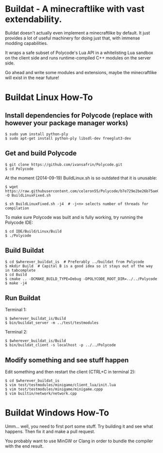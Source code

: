 Buildat - A minecraftlike with vast extendability.
==================================================

Buildat doesn't actually even implement a minecraftlike by default. It just
provides a lot of useful machinery for doing just that, with immense modding
capabilities.

It wraps a safe subset of Polycode's Lua API in a whitelisting Lua sandbox on
the client side and runs runtime-compiled C++ modules on the server side.

Go ahead and write some modules and extensions, maybe the minecraftlike will
exist in the near future!

Buildat Linux How-To
====================

Install dependencies for Polycode (replace with however your package manager works)
-------------------------------------------------------------------------------------

    $ sudo yum install python-ply
    $ sudo apt-get install python-ply libsdl-dev freeglut3-dev

Get and build Polycode
------------------------

    $ git clone https://github.com/ivansafrin/Polycode.git
    $ cd Polycode

At the moment (2014-09-19) BuildLinux.sh is so outdated that it is unusable:

    $ wget https://raw.githubusercontent.com/celeron55/Polycode/b7e729e2be26b75ae0922f61cb56df3d6e98b86d/BuildLinux.sh -O BuildLinuxFixed.sh

    $ sh BuildLinuxFixed.sh -j4  # -j<n> selects number of threads for compilation

To make sure Polycode was built and is fully working, try running the Polycode IDE:

    $ cd IDE/Build/Linux/Build
    $ ./Polycode

Build Buildat
---------------

    $ cd $wherever_buildat_is  # Preferably ../buildat from Polycode
    $ mkdir Build  # Capital B is a good idea so it stays out of the way in tabcomplete
    $ cd Build
    $ cmake .. -DCMAKE_BUILD_TYPE=Debug -DPOLYCODE_ROOT_DIR=../../Polycode
    $ make -j4

Run Buildat
-------------

Terminal 1:

    $ $wherever_buildat_is/Build
    $ bin/buildat_server -m ../test/testmodules

Terminal 2:

    $ $wherever_buildat_is/Build
    $ bin/buildat_client -s localhost -p ../../Polycode

Modify something and see stuff happen
---------------------------------------

Edit something and then restart the client (CTRL+C in terminal 2):

    $ cd $wherever_buildat_is
    $ vim test/testmodules/minigame/client_lua/init.lua
    $ vim test/testmodules/minigame/minigame.cppp
    $ vim builtin/network/network.cpp

Buildat Windows How-To
======================

Umm... well, you need to first port some stuff. Try building it and see what
happens. Then fix it and make a pull request.

You probably want to use MinGW or Clang in order to bundle the compiler with the
end result.

